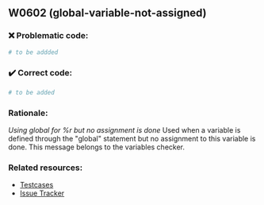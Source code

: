 ## W0602 (global-variable-not-assigned)

### :x: Problematic code:

```python
# to be addded
```

### :heavy_check_mark: Correct code:

```python
# to be added
```

### Rationale:

 *Using global for %r but no assignment is done*
  Used when a variable is defined through the "global" statement but no
  assignment to this variable is done. This message belongs to the variables
  checker.



### Related resources:

- [Testcases](#)
- [Issue Tracker](https://github.com/PyCQA/pylint/issues?q=is%3Aissue+%22global-variable-not-assigned%22+OR+%22W0602%22)

